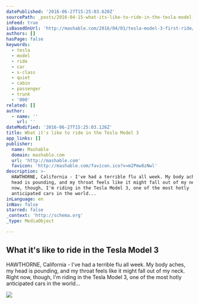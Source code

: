 ```yaml
---
datePublished: '2016-06-27T15:25:03.620Z'
sourcePath: _posts/2016-04-15-what-its-like-to-ride-in-the-tesla-model-3.md
inFeed: true
isBasedOnUrl: 'http://mashable.com/2016/04/01/tesla-model-3-first-ride/#GmuWjVf0GZqo'
authors: []
hasPage: false
keywords:
  - tesla
  - model
  - ride
  - car
  - s-class
  - quiet
  - cabin
  - passenger
  - trunk
  - '000'
related: []
author:
  - name: ''
    url: ''
dateModified: '2016-06-27T15:25:03.126Z'
title: What it's like to ride in the Tesla Model 3
app_links: []
publisher:
  name: Mashable
  domain: mashable.com
  url: 'http://mashable.com'
  favicon: 'http://mashable.com/favicon.ico?v=m2Pmw8zNwl'
description: >-
  HAWTHORNE, California - I've had a terrible flu all week. My body aches, my
  head is pounding, and my throat feels like it might fall out of my neck. Right
  now, though, I'm riding in the Tesla Model 3, one of the most hotly
  anticipated cars in the world...
inLanguage: en
inNav: false
starred: false
_context: 'http://schema.org'
_type: MediaObject

---
```

<article style=""><h1>What it's like to ride in the Tesla Model 3</h1><p>HAWTHORNE, California - I've had a terrible flu all week. My body aches, my head is pounding, and my throat feels like it might fall out of my neck. Right now, though, I'm riding in the Tesla Model 3, one of the most hotly anticipated cars in the world...</p><img src="https://s3-us-west-2.amazonaws.com/the-grid-img/p/37b26ece3c037de71a5a4b1d9dd29a17e0f7de3a.jpg" /></article>